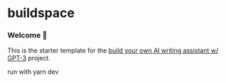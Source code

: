 # buildspace 
### Welcome 👋
This is the starter template for the [build your own AI writing assistant w/ GPT-3](https://buildspace.so/builds/ai-writer) project.

run with yarn dev